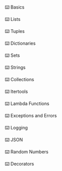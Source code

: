 ⌨️ Basics

⌨️ Lists

⌨️ Tuples

⌨️ Dictionaries

⌨️ Sets

⌨️ Strings

⌨️ Collections

⌨️ Itertools

⌨️ Lambda Functions

⌨️ Exceptions and Errors

⌨️ Logging

⌨️ JSON

⌨️ Random Numbers

⌨️ Decorators
